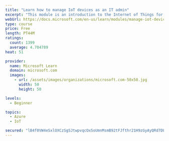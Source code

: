 ```yaml
---
title: "Learn how to manage IoT devices as an IT admin"
excerpt: "This module is an introduction to the Internet of Things for IT admins."
webUrl: https://docs.microsoft.com/en-us/learn/modules/manage-iot-devices/
type: course
price: Free
length: PT44M
ratings:
  count: 1399
  average: 4.704789
heat: 51

provider:
  name: Microsoft Learn
  domain: microsoft.com
  images:
    - url: /assets/images/organizations/microsoft.com-50x50.jpg
      width: 50
      height: 50

levels:
  - Beginner

topics:
  - Azure
  - IoT

secured: "lB4f0VW4eSxlOXCzSgSJtwpvqcOxSoUmnMsmB92tFJfthr21H9zGyAyQRd7DL+KmjdbdsTvOLkBKZHP26KZToAMaGXFVCBZGKHkJ/Zw+ySTHmcT3hm49qEgXr19Kqj3TL70deetUu1UIBLFqkTgDiiXzDW2q6/dkp7+LyJVGtbhnGmGwk3E8ss0fOeOPHAw5pX5VLxmYfaBrJaawlME0FZKr8Bm6m0w0Y987b0Mz6K0xP+EJOVCWScCNgoyYfAaKQPt9D1oGtMX6fK1nuW3VuAdv1qEvav5Ixh1GFaoHB9pDSXwKSI8UA7hIyUxYsIwCv/vP40Ennp886C5F7Mfqadyy5ulRZjtH4P6QWmpHG2fWcLcwFVfrK2wYoP/4KsUeiI9sNPBaHJF5mbUE2DF9I32BW7j/z5q+WyAAGt/3q+M=;+6MHaLaIUff3az+FmZgU/w=="
---
```


